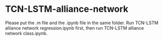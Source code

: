 # TCN-LSTM-alliance-network
Please put the .m file and the .ipynb file in the same folder. 
Run TCN-LSTM alliance network regression.ipynb first, then run TCN-LSTM alliance network class.ipynb.
